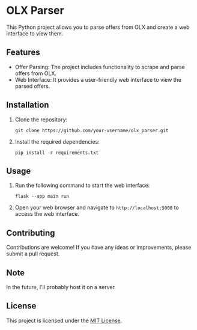 # OLX Parser

This Python project allows you to parse offers from OLX and create a web interface to view them.

## Features

- Offer Parsing: The project includes functionality to scrape and parse offers from OLX.
- Web Interface: It provides a user-friendly web interface to view the parsed offers.

## Installation

1. Clone the repository:

    ```shell
    git clone https://github.com/your-username/olx_parser.git
    ```

2. Install the required dependencies:

    ```shell
    pip install -r requirements.txt
    ```

## Usage

1. Run the following command to start the web interface:

    ```shell
    flask --app main run
    ```

2. Open your web browser and navigate to `http://localhost:5000` to access the web interface.

## Contributing

Contributions are welcome! If you have any ideas or improvements, please submit a pull request.

## Note

In the future, I'll probably host it on a server.

## License

This project is licensed under the [MIT License](LICENSE).
